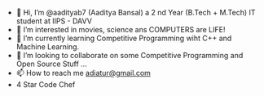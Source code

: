 - 👋 Hi, I’m @aadityab7 (Aaditya Bansal) a 2 nd Year (B.Tech + M.Tech) IT student at IIPS - DAVV
- 👀 I’m interested in movies, science ans COMPUTERS are LIFE! 
- 🌱 I’m currently learning Competitive Programming wiht C++ and Machine Learning.
- 💞️ I’m looking to collaborate on some Competitive Programming and Open Source Stuff ...
- 📫 How to reach me adiatur@gmail.com
- 4 Star Code Chef 

<!---
aadityab7/aadityab7 is a ✨ special ✨ repository because its `README.md` (this file) appears on your GitHub profile.
You can click the Preview link to take a look at your changes.
--->
